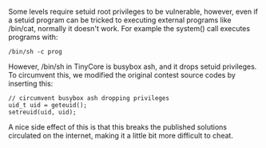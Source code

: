Some levels require setuid root privileges to be vulnerable,
however, even if a setuid program can be tricked to executing
external programs like /bin/cat, normally it doesn't work.
For example the system() call executes programs with:

    /bin/sh -c prog

However, /bin/sh in TinyCore is busybox ash, and it drops
setuid privileges. To circumvent this, we modified the
original contest source codes by inserting this:

    // circumvent busybox ash dropping privileges
    uid_t uid = geteuid();
    setreuid(uid, uid);

A nice side effect of this is that this breaks the
published solutions circulated on the internet,
making it a little bit more difficult to cheat.
